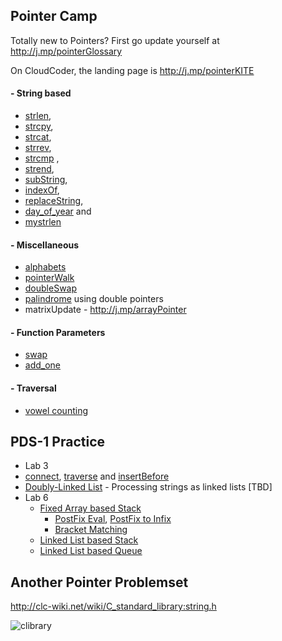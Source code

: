 ## Pointer Camp

Totally new to Pointers? First go update yourself at http://j.mp/pointerGlossary

On CloudCoder, the landing page is http://j.mp/pointerKITE


#### - String based
- [strlen](http://j.mp/stringLenCC),
- [strcpy](http://j.mp/stringCopyCC),
- [strcat](http://j.mp/stringCatCC), 
- [strrev](http://j.mp/reverseUsingPointers),
- [strcmp](http://j.mp/stringCompareCC) ,
- [strend](http://j.mp/stringEndCC), 
- [subString](http://j.mp/subStringCC), 
- [indexOf](http://j.mp/indexCC),
- [replaceString](http://j.mp/replaceCC),
- [day_of_year](http://j.mp/dayYearCC) and 
- [mystrlen](http://j.mp/strlenCC) 

#### - Miscellaneous 
- [alphabets](https://cloudcoder.kgisl.com/cloudcoder/#exercise?c=33,p=1208)
- [pointerWalk](http://j.mp/pointerWalk)
- [doubleSwap](http://j.mp/doubleSwap)
- [palindrome](http://j.mp/dPalindromeKG) using double pointers
-  matrixUpdate - http://j.mp/arrayPointer

#### - Function Parameters
- [swap](https://cloudcoder.kgkite.ac.in/cloudcoder/#exercise?c=33,p=924) 
- [add_one](https://cloudcoder.kgkite.ac.in/cloudcoder/#exercise?c=33,p=967) 

#### - Traversal
- [vowel counting](https://cloudcoder.kgkite.ac.in/cloudcoder/#exercise?c=33,p=1078)

## PDS-1 Practice
  - Lab 3
 - [connect](https://cloudcoder.kgisl.com/cloudcoder/#exercise?c=7,p=1191), [traverse](https://cloudcoder.kgisl.com/cloudcoder/#exercise?c=7,p=1190) and 
[insertBefore](https://cloudcoder.kgisl.com/cloudcoder/#exercise?c=7,p=1193)
 - [Doubly-Linked List](https://cloudcoder.kgisl.com/cloudcoder/#exercise?c=7,p=1189)
       - Processing strings as linked lists [TBD]
  - Lab 6 
    - [Fixed Array based Stack](https://cloudcoder.kgkite.ac.in/cloudcoder/#exercise?c=7,p=1115)
      - [PostFix Eval](https://cloudcoder.kgkite.ac.in/cloudcoder/#exercise?c=7,p=1120),  [PostFix to Infix](https://cloudcoder.kgkite.ac.in/cloudcoder/#exercise?c=7,p=1116)
      - [Bracket Matching](https://cloudcoder.kgkite.ac.in/cloudcoder/#exercise?c=7,p=1126)
    - [Linked List based Stack](https://cloudcoder.kgkite.ac.in/cloudcoder/#exercise?c=7,p=1162)
    - [Linked List based Queue](https://cloudcoder.kgkite.ac.in/cloudcoder/#exercise?c=7,p=1188)


## Another Pointer Problemset 

http://clc-wiki.net/wiki/C_standard_library:string.h

![clibrary]( http://j.mp/pointerProblems)
<!--stackedit_data:
eyJoaXN0b3J5IjpbLTk4MTU0NTc1N119
-->